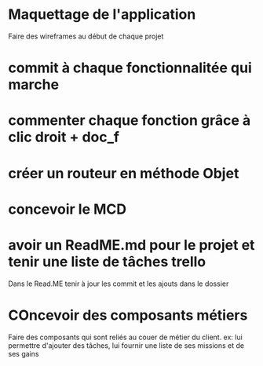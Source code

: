 #   Maquettage de l'application 
<p>Faire des wireframes au début de chaque projet </p>


# commit à chaque fonctionnalitée qui marche 


# commenter chaque fonction grâce à clic droit + doc_f


# créer un routeur en méthode Objet 


# concevoir le MCD 


# avoir un ReadME.md pour le projet et tenir une liste de tâches trello 
<p>Dans le Read.ME tenir à jour les commit et les ajouts dans le dossier</p>


# COncevoir des composants métiers 
<p>Faire des composants qui sont reliés au couer de métier du client. ex: lui permettre d'ajouter des tâches, lui fournir une liste de ses missions et de ses gains</p>


# 
